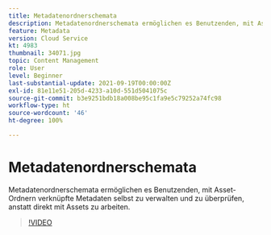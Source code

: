 ```yaml
---
title: Metadatenordnerschemata
description: Metadatenordnerschemata ermöglichen es Benutzenden, mit Asset-Ordnern verknüpfte Metadaten selbst zu verwalten und zu überprüfen, anstatt direkt mit Assets zu arbeiten.
feature: Metadata
version: Cloud Service
kt: 4983
thumbnail: 34071.jpg
topic: Content Management
role: User
level: Beginner
last-substantial-update: 2021-09-19T00:00:00Z
exl-id: 81e11e51-205d-4233-a10d-551d5041075c
source-git-commit: b3e9251bdb18a008be95c1fa9e5c79252a74fc98
workflow-type: ht
source-wordcount: '46'
ht-degree: 100%

---
```


# Metadatenordnerschemata

Metadatenordnerschemata ermöglichen es Benutzenden, mit Asset-Ordnern verknüpfte Metadaten selbst zu verwalten und zu überprüfen, anstatt direkt mit Assets zu arbeiten.

>[!VIDEO](https://video.tv.adobe.com/v/34071?quality=12&learn=on)
